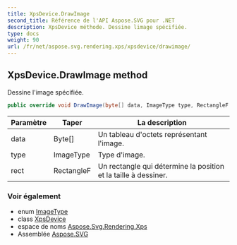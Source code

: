 ```yaml
---
title: XpsDevice.DrawImage
second_title: Référence de l'API Aspose.SVG pour .NET
description: XpsDevice méthode. Dessine limage spécifiée.
type: docs
weight: 90
url: /fr/net/aspose.svg.rendering.xps/xpsdevice/drawimage/
---
```

## XpsDevice.DrawImage method

Dessine l'image spécifiée.

```csharp
public override void DrawImage(byte[] data, ImageType type, RectangleF rect)
```

| Paramètre | Taper | La description |
| --- | --- | --- |
| data | Byte[] | Un tableau d'octets représentant l'image. |
| type | ImageType | Type d'image. |
| rect | RectangleF | Un rectangle qui détermine la position et la taille à dessiner. |

### Voir également

* enum [ImageType](../../../aspose.svg.rendering/imagetype/)
* class [XpsDevice](../)
* espace de noms [Aspose.Svg.Rendering.Xps](../../xpsdevice/)
* Assemblée [Aspose.SVG](../../../)


